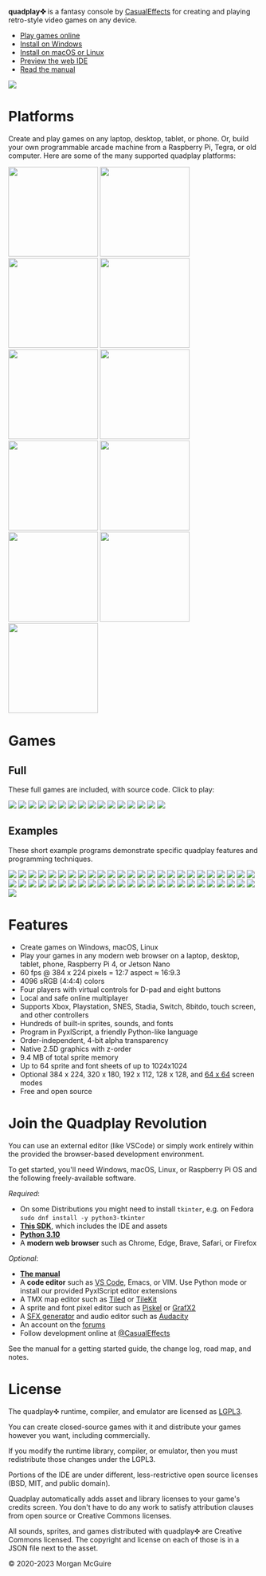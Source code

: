 **quadplay✜** is a fantasy console by [CasualEffects](https://casual-effects.com)
for creating and playing retro-style video games on any device.

- [Play games online](https://morgan3d.github.io/quadplay/console/quadplay.html?)
- [Install on Windows](https://morgan3d.github.io/quadplay/tools/windows-install-quadplay.cmd)
- [Install on macOS or Linux](https://github.com/morgan3d/quadplay/archive/main.zip)
- [Preview the web IDE](https://morgan3d.github.io/quadplay/console/quadplay.html?IDE=1&game=quad://games/quadpaddle)
- [Read the manual](https://morgan3d.github.io/quadplay/doc/manual.md.html)

![](doc/emulator.png)


Platforms
========================================================

Create and play games on any laptop, desktop, tablet, or phone. Or,
build your own programmable arcade machine from a Raspberry Pi, Tegra,
or old computer. Here are some of the many supported quadplay
platforms:

<img src="doc/laptop.jpg" height=180> <img src="doc/desktop.jpg" height=180> <img src="doc/phone.jpg" height=180> <img src="doc/rpi-arcade.jpg" height=180> <img src="doc/steamdeck.jpg" height=180> <img src="doc/arcade.jpg" height=180> <img src="doc/xarcade-arcade.jpg" height=180> <img src="doc/nano-arcade.jpg" height=180> <img src="doc/quad-arcade.jpg" height=180> <img src="doc/gpd-win3.jpg" height=180> <img src="doc/gpd-win.jpg" height=180>

Games
========================================================

Full
--------------------------------------------------------
These full games are included, with source
code. Click to play:

[<img src="games/across_the_lake/label128.png">](https://morgan3d.github.io/quadplay/console/quadplay.html?game=games/across_the_lake) [<img src="games/duality/label128.png">](https://morgan3d.github.io/quadplay/console/quadplay.html?game=games/duality) [<img src="games/minimecha/label128.png">](https://morgan3d.github.io/quadplay/console/quadplay.html?game=games/minimecha) [<img src="games/icetime/label128.png">](https://morgan3d.github.io/quadplay/console/quadplay.html?game=games/icetime) [<img src="games/beat_the_gobblins/label128.png">](https://morgan3d.github.io/quadplay/console/quadplay.html?game=games/beat_the_gobblins) [<img src="games/rescue_roguelike/label128.png">](https://morgan3d.github.io/quadplay/console/quadplay.html?game=games/rescue_roguelike) [<img src="games/friendly_fishing/label128.png">](https://morgan3d.github.io/quadplay/console/quadplay.html?game=games/friendly_fishing) [<img src="games/quadpaddle/label128.png">](https://morgan3d.github.io/quadplay/console/quadplay.html?game=games/quadpaddle) [<img src="games/doublesdepon/label128.png">](https://morgan3d.github.io/quadplay/console/quadplay.html?game=games/doublesdepon) [<img src="games/rps/label128.png">](https://morgan3d.github.io/quadplay/console/quadplay.html?game=games/rps) [<img src="games/serpitron/label128.png">](https://morgan3d.github.io/quadplay/console/quadplay.html?game=games/serpitron) [<img src="games/hexflipper/label128.png">](https://morgan3d.github.io/quadplay/console/quadplay.html?game=games/hexflipper) [<img src="games/but_skunks/label128.png">](https://morgan3d.github.io/quadplay/console/quadplay.html?game=games/but_skunks) [<img src="games/beyond_control/label128.png">](https://morgan3d.github.io/quadplay/console/quadplay.html?game=games/beyond_control) [<img src="games/gravity/label128.png">](https://morgan3d.github.io/quadplay/console/quadplay.html?game=games/gravity) [<img src="games/firmament/label128.png">](https://morgan3d.github.io/quadplay/console/quadplay.html?game=games/firmament)


Examples
--------------------------------------------------------
These short example programs demonstrate specific quadplay
features and programming techniques.

[<img src="examples/rpg/label128.png">](https://morgan3d.github.io/quadplay/console/quadplay.html?game=examples/rpg&IDE=1&autoplay=1) [<img src="examples/animation/label128.png">](https://morgan3d.github.io/quadplay/console/quadplay.html?game=examples/animation&IDE=1&autoplay=1) [<img src="examples/physics/label128.png">](https://morgan3d.github.io/quadplay/console/quadplay.html?game=examples/physics&IDE=1&autoplay=1) [<img src="examples/physics_arrow/label128.png">](https://morgan3d.github.io/quadplay/console/quadplay.html?game=examples/physics_arrow&IDE=1&autoplay=1) [<img src="examples/robot/label128.png">](https://morgan3d.github.io/quadplay/console/quadplay.html?game=examples/robot&IDE=1&autoplay=1) [<img src="examples/piano/label128.png">](https://morgan3d.github.io/quadplay/console/quadplay.html?game=examples/piano&IDE=1&autoplay=1) [<img src="examples/dynamic_accel/label128.png">](https://morgan3d.github.io/quadplay/console/quadplay.html?game=examples/dynamic_accel&IDE=1&autoplay=1) [<img src="examples/boids/label128.png">](https://morgan3d.github.io/quadplay/console/quadplay.html?game=examples/boids&IDE=1&autoplay=1) [<img src="examples/camera_shake/label128.png">](https://morgan3d.github.io/quadplay/console/quadplay.html?game=examples/camera_shake&IDE=1&autoplay=1) [<img src="examples/zoom/label128.png">](https://morgan3d.github.io/quadplay/console/quadplay.html?game=examples/zoom&IDE=1&autoplay=1) [<img src="examples/clouds/label128.png">](https://morgan3d.github.io/quadplay/console/quadplay.html?game=examples/clouds&IDE=1&autoplay=1) [<img src="examples/dark_drive/label128.png">](https://morgan3d.github.io/quadplay/console/quadplay.html?game=examples/dark_drive&IDE=1&autoplay=1) [<img src="examples/dual-stick/label128.png">](https://morgan3d.github.io/quadplay/console/quadplay.html?game=examples/dual-stick&IDE=1&autoplay=1) [<img src="examples/entity/label128.png">](https://morgan3d.github.io/quadplay/console/quadplay.html?game=examples/entity&IDE=1&autoplay=1) [<img src="examples/fluid/label128.png">](https://morgan3d.github.io/quadplay/console/quadplay.html?game=examples/fluid&IDE=1&autoplay=1) [<img src="examples/fontpreview/label128.png">](https://morgan3d.github.io/quadplay/console/quadplay.html?game=examples/fontpreview&IDE=1&autoplay=1) [<img src="examples/gridmove/label128.png">](https://morgan3d.github.io/quadplay/console/quadplay.html?game=examples/gridmove&IDE=1&autoplay=1) [<img src="examples/helloworld/label128.png">](https://morgan3d.github.io/quadplay/console/quadplay.html?game=examples/helloworld&IDE=1&autoplay=1) [<img src="examples/highscore/label128.png">](https://morgan3d.github.io/quadplay/console/quadplay.html?game=examples/highscore&IDE=1&autoplay=1) [<img src="examples/input/label128.png">](https://morgan3d.github.io/quadplay/console/quadplay.html?game=examples/input&IDE=1&autoplay=1) [<img src="examples/kart/label128.png">](https://morgan3d.github.io/quadplay/console/quadplay.html?game=examples/kart&IDE=1&autoplay=1) [<img src="examples/lift_team/label128.png">](https://morgan3d.github.io/quadplay/console/quadplay.html?game=examples/lift_team&IDE=1&autoplay=1) [<img src="examples/perceptual_color/label128.png">](https://morgan3d.github.io/quadplay/console/quadplay.html?game=examples/perceptual_color&IDE=1&autoplay=1) [<img src="examples/planetgen/label128.png">](https://morgan3d.github.io/quadplay/console/quadplay.html?game=examples/planetgen&IDE=1&autoplay=1) [<img src="examples/roguelike/label128.png">](https://morgan3d.github.io/quadplay/console/quadplay.html?game=examples/roguelike&IDE=1&autoplay=1) [<img src="examples/sequence_demo/label128.png">](https://morgan3d.github.io/quadplay/console/quadplay.html?game=examples/sequence_demo&IDE=1&autoplay=1) [<img src="examples/speedstreet/label128.png">](https://morgan3d.github.io/quadplay/console/quadplay.html?game=examples/speedstreet&IDE=1&autoplay=1) [<img src="examples/spritestack/label128.png">](https://morgan3d.github.io/quadplay/console/quadplay.html?game=examples/spritestack&IDE=1&autoplay=1) [<img src="examples/sproing/label128.png">](https://morgan3d.github.io/quadplay/console/quadplay.html?game=examples/sproing&IDE=1&autoplay=1) [<img src="examples/starter/label128.png">](https://morgan3d.github.io/quadplay/console/quadplay.html?game=examples/starter&IDE=1&autoplay=1) [<img src="examples/text/label128.png">](https://morgan3d.github.io/quadplay/console/quadplay.html?game=examples/text&IDE=1&autoplay=1) [<img src="examples/touch/label128.png">](https://morgan3d.github.io/quadplay/console/quadplay.html?game=examples/touch&IDE=1&autoplay=1) [<img src="examples/countdown/label128.png">](https://morgan3d.github.io/quadplay/console/quadplay.html?game=examples/countdown&IDE=1&autoplay=1) [<img src="examples/track_mouse/label128.png">](https://morgan3d.github.io/quadplay/console/quadplay.html?game=examples/track_mouse&IDE=1&autoplay=1) [<img src="examples/twin_analog/label128.png">](https://morgan3d.github.io/quadplay/console/quadplay.html?game=examples/twin_analog&IDE=1&autoplay=1) [<img src="examples/vaporwave/label128.png">](https://morgan3d.github.io/quadplay/console/quadplay.html?game=examples/vaporwave&IDE=1&autoplay=1) [<img src="examples/vehicles/label128.png">](https://morgan3d.github.io/quadplay/console/quadplay.html?game=examples/vehicles&IDE=1&autoplay=1) [<img src="examples/warlock3D/label128.png">](https://morgan3d.github.io/quadplay/console/quadplay.html?game=examples/warlock3D&IDE=1&autoplay=1) [<img src="examples/word_game/label128.png">](https://morgan3d.github.io/quadplay/console/quadplay.html?game=examples/word_game&IDE=1&autoplay=1) [<img src="examples/zcar/label128.png">](https://morgan3d.github.io/quadplay/console/quadplay.html?game=examples/zcar&IDE=1&autoplay=1) [<img src="examples/zoom/label128.png">](https://morgan3d.github.io/quadplay/console/quadplay.html?game=examples/zoom&IDE=1&autoplay=1) [<img src="examples/change_res/label128.png">](https://morgan3d.github.io/quadplay/console/quadplay.html?game=examples/change_res&IDE=1&autoplay=1) [<img src="examples/cards/label128.png">](https://morgan3d.github.io/quadplay/console/quadplay.html?game=examples/cards&IDE=1&autoplay=1) [<img src="examples/zoom2D/label128.png">](https://morgan3d.github.io/quadplay/console/quadplay.html?game=examples/zoom2D&IDE=1&autoplay=1) [<img src="examples/private_view/label128.png">](https://morgan3d.github.io/quadplay/console/quadplay.html?game=examples/private_view&IDE=1&autoplay=1) [<img src="examples/textspheres/label128.png">](https://morgan3d.github.io/quadplay/console/quadplay.html?game=examples/textspheres&IDE=1&autoplay=1) [<img src="examples/starrypad/label128.png">](https://morgan3d.github.io/quadplay/console/quadplay.html?game=examples/starrypad&IDE=1&autoplay=1) [<img src="examples/launchpad/label128.png">](https://morgan3d.github.io/quadplay/console/quadplay.html?game=examples/launchpad&IDE=1&autoplay=1) [<img src="examples/islands/label128.png">](https://morgan3d.github.io/quadplay/console/quadplay.html?game=examples/islands&IDE=1&autoplay=1) [<img src="examples/maze/label128.png">](https://morgan3d.github.io/quadplay/console/quadplay.html?game=examples/maze&IDE=1&autoplay=1) [<img src="examples/platformer/label128.png">](https://morgan3d.github.io/quadplay/console/quadplay.html?game=examples/platformer&IDE=1&autoplay=1) 

Features
========================================================

- Create games on Windows, macOS, Linux
- Play your games in any modern web browser on a laptop, desktop, tablet, phone, Raspberry Pi 4, or Jetson Nano
- 60 fps @ 384 x 224 pixels = 12:7 aspect ≈ 16:9.3
- 4096 sRGB (4:4:4) colors
- Four players with virtual controls for D-pad and eight buttons
- Local and safe online multiplayer
- Supports Xbox, Playstation, SNES, Stadia, Switch, 8bitdo, touch screen, and other controllers
- Hundreds of built-in sprites, sounds, and fonts
- Program in PyxlScript, a friendly Python-like language
- Order-independent, 4-bit alpha transparency
- Native 2.5D graphics with z-order
- 9.4 MB of total sprite memory
- Up to 64 sprite and font sheets of up to 1024x1024
- Optional 384 x 224, 320 x 180, 192 x 112, 128 x 128, and [64 x 64](https://itch.io/jam/lowrezjam-2019) screen modes
- Free and open source


Join the Quadplay Revolution
========================================================

You can use an external editor (like VSCode) or simply work entirely
within the provided the browser-based development environment.

To get started, you'll need Windows, macOS, Linux, or Raspberry Pi OS
and the following freely-available software.

_Required_:

- On some Distributions you might need to install `tkinter`, e.g. on Fedora `sudo dnf install -y python3-tkinter`
- [**This SDK**](https://github.com/morgan3d/quadplay/archive/main.zip), which includes the IDE and assets
- [**Python 3.10**](https://www.python.org/downloads/)
- A **modern web browser** such as Chrome, Edge, Brave, Safari, or Firefox

_Optional_:

- [**The manual**](https://morgan3d.github.io/quadplay/doc/manual.md.html)
- A **code editor** such as [VS Code](https://code.visualstudio.com/), Emacs, or VIM. Use Python mode or install our provided PyxlScript editor extensions
- A TMX map editor such as [Tiled](https://www.mapeditor.org/) or [TileKit](https://rxi.itch.io/tilekit)
- A sprite and font pixel editor such as [Piskel](https://www.piskelapp.com/) or [GrafX2](http://pulkomandy.tk/projects/GrafX2/downloads?order=version&desc=1)
- A [SFX generator](https://www.bfxr.net/) and audio editor such as [Audacity](https://www.audacityteam.org/)
- An account on the [forums](http://quadplay.freeforums.net)
- Follow development online at [@CasualEffects](https://twitter.com/CasualEffects)

See the manual for a getting started guide, the change log, road map,
and notes.


License
========================================================

The quadplay✜ runtime, compiler, and emulator are licensed as
[LGPL3](https://www.gnu.org/licenses/lgpl-3.0.en.html). 

You can create closed-source games with it and distribute your games
however you want, including commercially. 

If you modify the runtime library, compiler, or emulator, then you
must redistribute those changes under the LGPL3.

Portions of the IDE are under different, less-restrictive
open source licenses (BSD, MIT, and public domain).

Quadplay automatically adds asset and library licenses to your
game's credits screen. You don't have to do any work to satisfy
attribution clauses from open source or Creative Commons licenses.

All sounds, sprites, and games distributed with quadplay✜ are Creative
Commons licensed. The copyright and license on each of those is in 
a JSON file next to the asset.

© 2020-2023 Morgan McGuire
